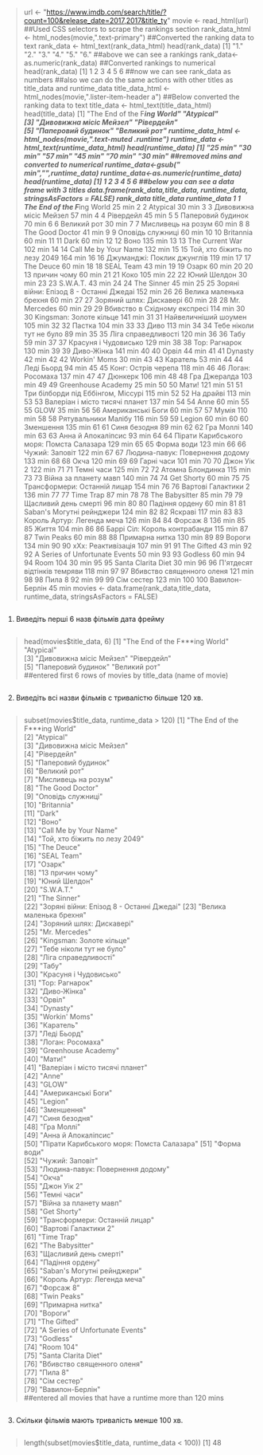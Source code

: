 ```R
```
> url <- "https://www.imdb.com/search/title/?count=100&release_date=2017,2017&title_ty"
> movie <- read_html(url)
##Used CSS selectors to scrape the rankings section
rank_data_html <- html_nodes(movie,".text-primary")
##Converted the ranking data to text
rank_data <- html_text(rank_data_html)
> head(rank_data)
[1] "1." "2." "3." "4." "5." "6."
##above we can see a rankings
> rank_data<-as.numeric(rank_data)
##Converted rankings to numerical 
> head(rank_data)
[1] 1 2 3 4 5 6
##now we can see rank_data as numbers
##also we can do the same actions with other titles as title_data and runtime_data
> title_data_html <- html_nodes(movie,".lister-item-header a")
##Below converted the ranking data to text
> title_data <- html_text(title_data_html)
> head(title_data)
[1] "The End of the F***ing World" "Atypical"                    
[3] "Дивовижна мiсiс Мейзел"       "Рiвердейл"                   
[5] "Паперовий будинок"            "Великий рот"
> runtime_data_html <- html_nodes(movie,".text-muted .runtime")
> runtime_data <- html_text(runtime_data_html)
> head(runtime_data)
[1] "25 min" "30 min" "57 min" "45 min" "70 min" "30 min"
##removed mins and converted to numerical
> runtime_data<-gsub(" min","",runtime_data)
> runtime_data<-as.numeric(runtime_data)
> head(runtime_data)
[1] 1 2 3 4 5 6
##below you can see a data frame with 3 titles
> data.frame(rank_data,title_data, runtime_data, stringsAsFactors = FALSE)
    rank_data                               title_data runtime_data
1           1             The End of the F***ing World       25 min
2           2                                 Atypical       30 min
3           3                   Дивовижна мiсiс Мейзел       57 min
4           4                                Рiвердейл       45 min
5           5                        Паперовий будинок       70 min
6           6                              Великий рот       30 min
7           7                       Мисливець на розум       60 min
8           8                          The Good Doctor       41 min
9           9                         Оповiдь служницi       60 min
10         10                                Britannia       60 min
11         11                                     Dark       60 min
12         12                                     Воно      135 min
13         13                          The Current War      102 min
14         14                     Call Me by Your Name      132 min
15         15             Той, хто бiжить по лезу 2049      164 min
16         16               Джуманджi: Поклик джунглiв      119 min
17         17                                The Deuce       60 min
18         18                                SEAL Team       43 min
19         19                                    Озарк       60 min
20         20                           13 причин чому       60 min
21         21                                     Коко      105 min
22         22                              Юний Шелдон       30 min
23         23                                 S.W.A.T.       43 min
24         24                               The Sinner       45 min
25         25  Зорянi вiйни: Епiзод 8 - Останнi Джедаi      152 min
26         26                   Велика маленька брехня       60 min
27         27                  Зоряний шлях: Дискаверi       60 min
28         28                             Mr. Mercedes       60 min
29         29             Вбивство в Схiдному експресi      114 min
30         30                  Kingsman: Золоте кiльце      141 min
31         31                     Найвеличнiший шоумен      105 min
32         32                                   Пастка      104 min
33         33                                     Диво      113 min
34         34                  Тебе нiколи тут не було       89 min
35         35                      Лiга справедливостi      120 min
36         36                                     Табу       59 min
37         37                     Красуня i Чудовисько      129 min
38         38                            Тор: Рагнарок      130 min
39         39                               Диво-Жiнка      141 min
40         40                                    Орвiл       44 min
41         41                                  Dynasty       42 min
42         42                             Workin' Moms       30 min
43         43                                 Каратель       53 min
44         44                               Ледi Бьорд       94 min
45         45                      Конг: Острiв черепа      118 min
46         46                          Логан: Росомаха      137 min
47         47                                  Дюнкерк      106 min
48         48                             Гра Джералда      103 min
49         49                       Greenhouse Academy       25 min
50         50                                    Мати!      121 min
51         51       Три бiлборди пiд Еббiнгом, Мiссурi      115 min
52         52                                На драйвi      113 min
53         53           Валерiан i мiсто тисячi планет      137 min
54         54                                     Anne       60 min
55         55                                     GLOW       35 min
56         56                        Американськi Боги       60 min
57         57                                    Мумiя      110 min
58         58                      Рятувальники Малiбу      116 min
59         59                                   Legion       60 min
60         60                                Зменшення      135 min
61         61                             Синя безодня       89 min
62         62                                Гра Моллi      140 min
63         63                       Анна й Апокалiпсис       93 min
64         64 Пiрати Карибського моря: Помста Салазара      129 min
65         65                               Форма води      123 min
66         66                           Чужий: Заповiт      122 min
67         67          Людина-павук: Повернення додому      133 min
68         68                                     Окча      120 min
69         69                               Гарнi часи      101 min
70         70                               Джон Уiк 2      122 min
71         71                               Темнi часи      125 min
72         72                         Атомна Блондинка      115 min
73         73                    Вiйна за планету мавп      140 min
74         74                               Get Shorty       60 min
75         75             Трансформери: Останнiй лицар      154 min
76         76                      Вартовi Галактики 2      136 min
77         77                                Time Trap       87 min
78         78                           The Babysitter       85 min
79         79                     Щасливий день смертi       96 min
80         80                           Падiння ордену       60 min
81         81                Saban's Могутнi рейнджери      124 min
82         82                                  Яскравi      117 min
83         83               Король Артур: Легенда меча      126 min
84         84                                 Форсаж 8      136 min
85         85                                    Життя      104 min
86         86            Баррi Сiл: Король контрабанди      115 min
87         87                               Twin Peaks       60 min
88         88                           Примарна нитка      130 min
89         89                                   Вороги      134 min
90         90                       xXx: Реактивiзацiя      107 min
91         91                               The Gifted       43 min
92         92           A Series of Unfortunate Events       50 min
93         93                                  Godless       60 min
94         94                                 Room 104       30 min
95         95                       Santa Clarita Diet       30 min
96         96              П'ятдесят вiдтiнкiв темряви      118 min
97         97                Вбивство священного оленя      121 min
98         98                                   Пила 8       92 min
99         99                               Сiм сестер      123 min
100       100                           Вавилон-Берлiн       45 min
> movies <- data.frame(rank_data,title_data, runtime_data, stringsAsFactors = FALSE)
```R
```
1. Виведіть перші 6 назв фільмів дата фрейму
```R
```
> head(movies$title_data, 6)
[1] "The End of the F***ing World" "Atypical"                    
[3] "Дивовижна мiсiс Мейзел"       "Рiвердейл"                   
[5] "Паперовий будинок"            "Великий рот"     
##entered first 6 rows of movies by title_data (name of movie)
```R
```
2. Виведіть всі назви фільмів с тривалістю більше 120 хв.
```R
```
> subset(movies$title_data, runtime_data > 120)
 [1] "The End of the F***ing World"            
 [2] "Atypical"                                
 [3] "Дивовижна мiсiс Мейзел"                  
 [4] "Рiвердейл"                               
 [5] "Паперовий будинок"                       
 [6] "Великий рот"                             
 [7] "Мисливець на розум"                      
 [8] "The Good Doctor"                         
 [9] "Оповiдь служницi"                        
[10] "Britannia"                               
[11] "Dark"                                    
[12] "Воно"                                    
[13] "Call Me by Your Name"                    
[14] "Той, хто бiжить по лезу 2049"            
[15] "The Deuce"                               
[16] "SEAL Team"                               
[17] "Озарк"                                   
[18] "13 причин чому"                          
[19] "Юний Шелдон"                             
[20] "S.W.A.T."                                
[21] "The Sinner"                              
[22] "Зорянi вiйни: Епiзод 8 - Останнi Джедаi" 
[23] "Велика маленька брехня"                  
[24] "Зоряний шлях: Дискаверi"                 
[25] "Mr. Mercedes"                            
[26] "Kingsman: Золоте кiльце"                 
[27] "Тебе нiколи тут не було"                 
[28] "Лiга справедливостi"                     
[29] "Табу"                                    
[30] "Красуня i Чудовисько"                    
[31] "Тор: Рагнарок"                           
[32] "Диво-Жiнка"                              
[33] "Орвiл"                                   
[34] "Dynasty"                                 
[35] "Workin' Moms"                            
[36] "Каратель"                                
[37] "Ледi Бьорд"                              
[38] "Логан: Росомаха"                         
[39] "Greenhouse Academy"                      
[40] "Мати!"                                   
[41] "Валерiан i мiсто тисячi планет"          
[42] "Anne"                                    
[43] "GLOW"                                    
[44] "Американськi Боги"                       
[45] "Legion"                                  
[46] "Зменшення"                               
[47] "Синя безодня"                            
[48] "Гра Моллi"                               
[49] "Анна й Апокалiпсис"                      
[50] "Пiрати Карибського моря: Помста Салазара"
[51] "Форма води"                              
[52] "Чужий: Заповiт"                          
[53] "Людина-павук: Повернення додому"         
[54] "Окча"                                    
[55] "Джон Уiк 2"                              
[56] "Темнi часи"                              
[57] "Вiйна за планету мавп"                   
[58] "Get Shorty"                              
[59] "Трансформери: Останнiй лицар"            
[60] "Вартовi Галактики 2"                     
[61] "Time Trap"                               
[62] "The Babysitter"                          
[63] "Щасливий день смертi"                    
[64] "Падiння ордену"                          
[65] "Saban's Могутнi рейнджери"               
[66] "Король Артур: Легенда меча"              
[67] "Форсаж 8"                                
[68] "Twin Peaks"                              
[69] "Примарна нитка"                          
[70] "Вороги"                                  
[71] "The Gifted"                              
[72] "A Series of Unfortunate Events"          
[73] "Godless"                                 
[74] "Room 104"                                
[75] "Santa Clarita Diet"                      
[76] "Вбивство священного оленя"               
[77] "Пила 8"                                  
[78] "Сiм сестер"                              
[79] "Вавилон-Берлiн"                   
##entered all movies that have a runtime more than 120 mins
```R
```
3. Скільки фільмів мають тривалість менше 100 хв.
```R
```
> length(subset(movies$title_data, runtime_data < 100))
[1] 48
```R
```
